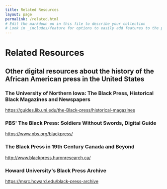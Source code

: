 ```yaml
---
title: Related Resources
layout: page
permalink: /related.html
# Edit the markdown on in this file to describe your collection
# Look in _includes/feature for options to easily add features to the page
---
```

# Related Resources

## Other digital resources about the history of the African American press in the United States

### The University of Northern Iowa: The Black Press, Historical Black Magazines and Newspapers
https://guides.lib.uni.edu/the-Black-press/historical-magazines

### PBS' The Black Press: Soldiers Without Swords, Digital Guide
https://www.pbs.org/blackpress/

### The Black Press in 19th Century Canada and Beyond
http://www.blackpress.huronresearch.ca/

### Howard University's Black Press Archive
https://msrc.howard.edu/black-press-archive
